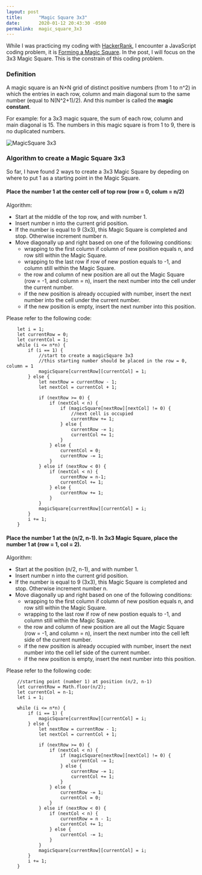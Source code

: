 ```yaml
---
layout: post
title:      "Magic Square 3x3"
date:       2020-01-12 20:43:30 -0500
permalink:  magic_square_3x3
---
```



While I was practicing my coding with [HackerRank](https://www.hackerrank.com/domains), I encounter a JavaScript coding problem, it is [Forming a Magic Square](https://www.hackerrank.com/challenges/magic-square-forming/problem).  In the post, I will focus on the 3x3 Magic Square. This is the constrain of this coding problem. 


### Definition  
   A magic square is an N×N grid of distinct positive numbers (from 1 to n^2) in which the entries in each row, column and main diagonal sum to the same number (equal to N(N^2+1)/2).  And this number is called the **magic constant**.

For example: for a  3x3 magic square, the sum of each row, column and main diagonal is 15.  The numbers in this magic square is from 1 to 9, there is no duplicated numbers. 

![MagicSquare 3x3](https://www.101computing.net/wp/wp-content/uploads/magic-square-3x3.png)    

### Algorithm to create a Magic Square 3x3
So far, I have found 2 ways to create a 3x3 Magic Square by depeding on where to put 1 as a starting point in the Magic Square.

#### Place the number 1 at the center cell of top row (row = 0, colum = n/2)  
Algorithm:  
* Start at the middle of the top row, and with number 1.  
* Insert number n into the current grid position.  
* If the number is equal to 9 (3x3), this Magic Square is completed and stop. Otherwise increment number n.  
* Move diagonally up and right based on one of the following conditions:
    - wrapping to the first column if column of new position equals n, and row sitll within the Magic Square.
    - wrapping to the last row if row of new postion equals to -1, and column still within the Magic Square.
    - the row and column of new position are all out the Magic Square (row = -1, and column = n),  insert the next number into the cell under the current number.    
    - if the new position is already occupied with number, insert the next number into the cell under the current number.  
    - if the new position is empty, insert the next number into this position.  



Please refer to the following code:  
```
	let i = 1;
	let currentRow = 0;
	let currentCol = 1;
	while (i <= n*n) {
		if (i == 1) {
			//start to create a magicSquare 3x3
			//this starting number should be placed in the row = 0, column = 1
			magicSquare[currentRow][currentCol] = 1;
		} else {
			let nextRow = currentRow - 1;
			let nextCol = currentCol + 1;

			if (nextRow >= 0) {
				if (nextCol < n) {
					if (magicSquare[nextRow][nextCol] != 0) {
						//next cell is occupied
						currentRow += 1;
					} else {
						currentRow -= 1;
						currentCol += 1;
					}
				} else {
					currentCol = 0;
					currentRow -= 1;
				}
			} else if (nextRow < 0) {
				if (nextCol < n) {
					currentRow = n-1;
					currentCol += 1;
				} else {
					currentRow += 1;
				}
			}
			magicSquare[currentRow][currentCol] = i;
		}
		i += 1;
	}
```
#### Place the number 1 at the (n/2, n-1). In 3x3 Magic Square, place the number 1 at (row = 1, col = 2).
Algorithm:  
* Start at the position (n/2, n-1), and with number 1.  
* Insert number n into the current grid position.  
* If the number is equal to 9 (3x3), this Magic Square is completed and stop. Otherwise increment number n.  
* Move diagonally up and right based on one of the following conditions:
    - wrapping to the first column if column of new position equals n, and row sitll within the Magic Square.
    - wrapping to the last row if row of new postion equals to -1, and column still within the Magic Square.
    - the row and column of new position are all out the Magic Square (row = -1, and column = n),  insert the next number into the cell left side of  the current number.    
    - if the new position is already occupied with number, insert the next number into the cell lef side of  the current number.  
    - if the new position is empty, insert the next number into this position.  

Please refer to the following code:  

```
	//starting point (number 1) at position (n/2, n-1)
	let currentRow = Math.floor(n/2);
	let currentCol = n-1;
	let i = 1;

	while (i <= n*n) {
		if (i == 1) {
			magicSquare[currentRow][currentCol] = i;
		} else {
			let nextRow = currentRow - 1;
			let nextCol = currentCol + 1;

			if (nextRow >= 0) {
				if (nextCol < n) {
					if (magicSquare[nextRow][nextCol] != 0) {
						currentCol -= 1;
					} else {
						currentRow -= 1;
						currentCol += 1;
					}
				} else {
					currentRow -= 1;
					currentCol = 0;
				}
			} else if (nextRow < 0) {
				if (nextCol < n) {
					currentRow = n - 1;
					currentCol += 1;
				} else {
					currentCol -= 1;
				}
			}
			magicSquare[currentRow][currentCol] = i;
		}
		i += 1;
	}
```


